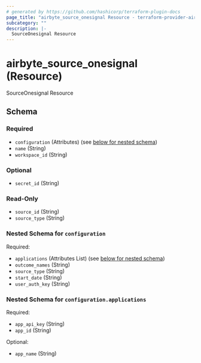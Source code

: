 ```yaml
---
# generated by https://github.com/hashicorp/terraform-plugin-docs
page_title: "airbyte_source_onesignal Resource - terraform-provider-airbyte"
subcategory: ""
description: |-
  SourceOnesignal Resource
---
```


# airbyte_source_onesignal (Resource)

SourceOnesignal Resource



<!-- schema generated by tfplugindocs -->
## Schema

### Required

- `configuration` (Attributes) (see [below for nested schema](#nestedatt--configuration))
- `name` (String)
- `workspace_id` (String)

### Optional

- `secret_id` (String)

### Read-Only

- `source_id` (String)
- `source_type` (String)

<a id="nestedatt--configuration"></a>
### Nested Schema for `configuration`

Required:

- `applications` (Attributes List) (see [below for nested schema](#nestedatt--configuration--applications))
- `outcome_names` (String)
- `source_type` (String)
- `start_date` (String)
- `user_auth_key` (String)

<a id="nestedatt--configuration--applications"></a>
### Nested Schema for `configuration.applications`

Required:

- `app_api_key` (String)
- `app_id` (String)

Optional:

- `app_name` (String)


